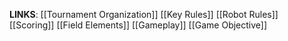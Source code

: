 **LINKS**:
[[Tournament Organization]]
[[Key Rules]]
[[Robot Rules]]
[[Scoring]]
[[Field Elements]]
[[Gameplay]]
[[Game Objective]]